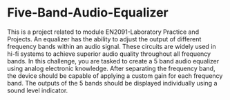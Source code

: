 # Five-Band-Audio-Equalizer
This is a project related to module EN2091-Laboratory Practice and Projects. 
An equalizer has the ability to adjust the output of different frequency bands
within an audio signal. These circuits are widely used in hi-fi systems to achieve
superior audio quality throughout all frequency bands. In this challenge, you
are tasked to create a 5 band audio equalizer using analog electronic knowledge.
After separating the frequency band, the device should be capable of applying
a custom gain for each frequency band. The outputs of the 5 bands should be
displayed individually using a sound level indicator.
